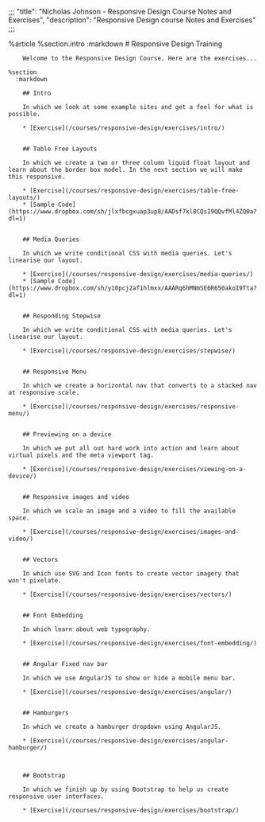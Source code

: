 ;;;
  "title": "Nicholas Johnson - Responsive Design Course Notes and Exercises",
  "description": "Responsive Design course Notes and Exercises"
  ;;;
  
  %article
    %section.intro
      :markdown
        # Responsive Design Training
  
        Welcome to the Responsive Design Course. Here are the exercises...
  
    %section
      :markdown
  
        ## Intro
  
        In which we look at some example sites and get a feel for what is possible.
  
        * [Exercise](/courses/responsive-design/exercises/intro/)
  
  
        ## Table Free Layouts
  
        In which we create a two or three column liquid float layout and learn about the border box model. In the next section we will make this responsive.
  
        * [Exercise](/courses/responsive-design/exercises/table-free-layouts/)
        * [Sample Code](https://www.dropbox.com/sh/jlxfbcgxuap3up8/AADsf7kl8CQsI9QQvfMl4ZQ0a?dl=1)
  
  
        ## Media Queries
  
        In which we write conditional CSS with media queries. Let's linearise our layout.
  
        * [Exercise](/courses/responsive-design/exercises/media-queries/)
        * [Sample Code](https://www.dropbox.com/sh/y10pcj2af1hlmxx/AAARq6hMNmSE6R650akoI9Tta?dl=1)
  
  
        ## Responding Stepwise
  
        In which we write conditional CSS with media queries. Let's linearise our layout.
  
        * [Exercise](/courses/responsive-design/exercises/stepwise/)
  
  
        ## Responsive Menu
  
        In which we create a horizontal nav that converts to a stacked nav at responsive scale.
  
        * [Exercise](/courses/responsive-design/exercises/responsive-menu/)
  
  
        ## Previewing on a device
  
        In which we put all out hard work into action and learn about virtual pixels and the meta viewport tag.
  
        * [Exercise](/courses/responsive-design/exercises/viewing-on-a-device/)
  
  
        ## Responsive images and video
  
        In which we scale an image and a video to fill the available space.
  
        * [Exercise](/courses/responsive-design/exercises/images-and-video/)
  
  
        ## Vectors
  
        In which use SVG and Icon fonts to create vector imagery that won't pixelate.
  
        * [Exercise](/courses/responsive-design/exercises/vectors/)
  
  
        ## Font Embedding
  
        In which learn about web typography.
  
        * [Exercise](/courses/responsive-design/exercises/font-embedding/)
  
  
        ## Angular Fixed nav bar
  
        In which we use AngularJS to show or hide a mobile menu bar.
  
        * [Exercise](/courses/responsive-design/exercises/angular/)
  
  
        ## Hamburgers
  
        In which we create a hamburger dropdown using AngularJS.
  
        * [Exercise](/courses/responsive-design/exercises/angular-hamburger/)
  
  
  
        ## Bootstrap
  
        In which we finish up by using Bootstrap to help us create responsive user interfaces.
  
        * [Exercise](/courses/responsive-design/exercises/bootstrap/)
  